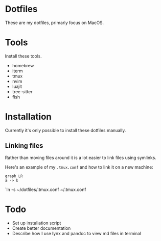 # Dotfiles
These are my dotfiles, primarly focus on MacOS.

# Tools
Install these tools.
* homebrew
* iterm
* tmux
* nvim
* luajit
* tree-sitter
* fish

# Installation
Currently it's only possible to install these dotfiles manually.

## Linking files
Rather than moving files around it is a lot easier to link files using symlinks.

Here's an example of my `.tmux.conf` and how to link it on a new machine:
```mermaid
graph LR
a -> b
```
`ln -s ~/dotfiles/.tmux.conf ~/.tmux.conf

# Todo
* Set up installation script
* Create better documentation
* Describe how I use lynx and pandoc to view md files in terminal

